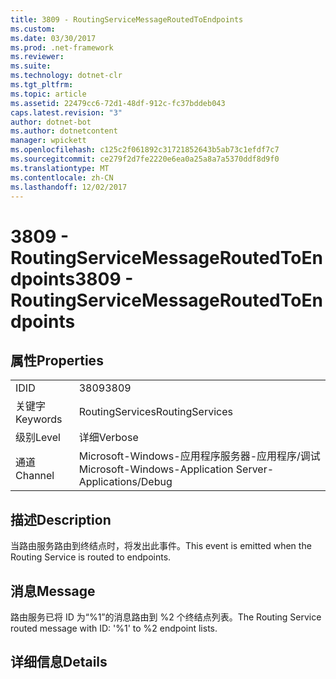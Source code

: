 ```yaml
---
title: 3809 - RoutingServiceMessageRoutedToEndpoints
ms.custom: 
ms.date: 03/30/2017
ms.prod: .net-framework
ms.reviewer: 
ms.suite: 
ms.technology: dotnet-clr
ms.tgt_pltfrm: 
ms.topic: article
ms.assetid: 22479cc6-72d1-48df-912c-fc37bddeb043
caps.latest.revision: "3"
author: dotnet-bot
ms.author: dotnetcontent
manager: wpickett
ms.openlocfilehash: c125c2f061892c31721852643b5ab73c1efdf7c7
ms.sourcegitcommit: ce279f2d7fe2220e6ea0a25a8a7a5370ddf8d9f0
ms.translationtype: MT
ms.contentlocale: zh-CN
ms.lasthandoff: 12/02/2017
---
```

# <a name="3809---routingservicemessageroutedtoendpoints"></a><span data-ttu-id="1c04d-102">3809 - RoutingServiceMessageRoutedToEndpoints</span><span class="sxs-lookup"><span data-stu-id="1c04d-102">3809 - RoutingServiceMessageRoutedToEndpoints</span></span>
## <a name="properties"></a><span data-ttu-id="1c04d-103">属性</span><span class="sxs-lookup"><span data-stu-id="1c04d-103">Properties</span></span>  
  
|||  
|-|-|  
|<span data-ttu-id="1c04d-104">ID</span><span class="sxs-lookup"><span data-stu-id="1c04d-104">ID</span></span>|<span data-ttu-id="1c04d-105">3809</span><span class="sxs-lookup"><span data-stu-id="1c04d-105">3809</span></span>|  
|<span data-ttu-id="1c04d-106">关键字</span><span class="sxs-lookup"><span data-stu-id="1c04d-106">Keywords</span></span>|<span data-ttu-id="1c04d-107">RoutingServices</span><span class="sxs-lookup"><span data-stu-id="1c04d-107">RoutingServices</span></span>|  
|<span data-ttu-id="1c04d-108">级别</span><span class="sxs-lookup"><span data-stu-id="1c04d-108">Level</span></span>|<span data-ttu-id="1c04d-109">详细</span><span class="sxs-lookup"><span data-stu-id="1c04d-109">Verbose</span></span>|  
|<span data-ttu-id="1c04d-110">通道</span><span class="sxs-lookup"><span data-stu-id="1c04d-110">Channel</span></span>|<span data-ttu-id="1c04d-111">Microsoft-Windows-应用程序服务器-应用程序/调试</span><span class="sxs-lookup"><span data-stu-id="1c04d-111">Microsoft-Windows-Application Server-Applications/Debug</span></span>|  
  
## <a name="description"></a><span data-ttu-id="1c04d-112">描述</span><span class="sxs-lookup"><span data-stu-id="1c04d-112">Description</span></span>  
 <span data-ttu-id="1c04d-113">当路由服务路由到终结点时，将发出此事件。</span><span class="sxs-lookup"><span data-stu-id="1c04d-113">This event is emitted when the Routing Service is routed to endpoints.</span></span>  
  
## <a name="message"></a><span data-ttu-id="1c04d-114">消息</span><span class="sxs-lookup"><span data-stu-id="1c04d-114">Message</span></span>  
 <span data-ttu-id="1c04d-115">路由服务已将 ID 为“%1”的消息路由到 %2 个终结点列表。</span><span class="sxs-lookup"><span data-stu-id="1c04d-115">The Routing Service routed message with ID: '%1' to %2 endpoint lists.</span></span>  
  
## <a name="details"></a><span data-ttu-id="1c04d-116">详细信息</span><span class="sxs-lookup"><span data-stu-id="1c04d-116">Details</span></span>

